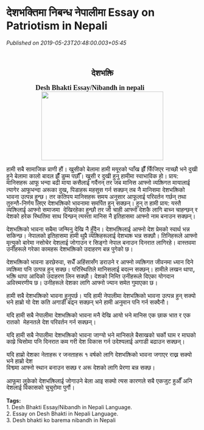 # देशभक्तिमा निबन्ध नेपालीमा Essay on Patriotism in Nepali

*Published on 2019-05-23T20:48:00.003+05:45*

<br />
<h2 style="text-align: center;">
<span style="font-family: "georgia" , "times new roman" , serif; font-size: large;"><span lang="NE" style="line-height: 107%;">देशभक्ति</span></span></h2><div><span><span lang="NE" style="font-family: georgia, times new roman, serif; font-size: large; line-height: 107%;"><b>                 Desh Bhakti Essay/Nibandh in nepali</b></span></span></div>
<div class="separator" style="clear: both; text-align: center;">
<a href="https://blogger.googleusercontent.com/img/b/R29vZ2xl/AVvXsEhJkewNOHZusKit5MN7ZJAQ-5ISJFV55zlx9VWebcz7waRqWXwDuyJL3J7WfVBIDBa9CuDp-URmomjaxmhWO6X_oaYcuUX7jyC7jVpu9shTq_HRJUvtJbl82gOIqmINRYrmlvogHYQ2dkk/s1600/maxresdefault+%25281%2529.jpg" style="margin-left: 1em; margin-right: 1em;"><img border="0" data-original-height="720" data-original-width="1280" height="180" src="https://blogger.googleusercontent.com/img/b/R29vZ2xl/AVvXsEhJkewNOHZusKit5MN7ZJAQ-5ISJFV55zlx9VWebcz7waRqWXwDuyJL3J7WfVBIDBa9CuDp-URmomjaxmhWO6X_oaYcuUX7jyC7jVpu9shTq_HRJUvtJbl82gOIqmINRYrmlvogHYQ2dkk/s320/maxresdefault+%25281%2529.jpg" width="320" /></a></div>
<div>
<span style="font-family: "georgia" , "times new roman" , serif; font-size: large;"><span lang="NE" style="line-height: 107%;"><br /></span></span></div>
<div class="MsoNormal">
<span style="font-family: "georgia" , "times new roman" , serif;"><span lang="NE" style="font-size: 12pt; line-height: 107%;">हामी सबै सामाजिक प्राणी हौं। खुसीको बेलामा हामी मयूरको प्वाँख झैँ फिँजिएर
नाच्छौ भने दुखी हुने बेलामा कालो बादल झैँ डुम्म पर्छौँ। खुसी र दुखी हुनु हामीमा
स्वाभाविक हो। प्राय: मानिसहरू आफू भन्दा बढी माया कसैलाई गर्दैनन् तर जब मानिस
आफ्नो व्यक्तिगत मायालाई त्यागेर आफूभन्दा अरूका दुख</span><span style="font-size: 14pt; line-height: 107%; mso-bidi-font-size: 12.0pt;">,</span><span lang="NE" style="font-size: 12pt; line-height: 107%;"> पिडाहरू
महसुस गर्न सक्छन् तब नै मानिसमा देशभक्तिको भावना उत्पन्न हुन्छ। तर कतिपय मानिसहरू
समय अनुसार आफूलाई परिवर्तन गर्छन् तथा तुरुन्तै-निर्णय लिएर देशभक्तिको भावनामा
समर्पित हुन् सक्छन्। हुन् त हामी प्राय: यस्तै व्यक्तिलाई आफ्नो समाजमा<span style="mso-spacerun: yes;">  </span>देखिरहेका हुन्छौ तर जो चाही आफ्नो देशकै लागि बाच्न
चाहन्छन् र देशको हरेक स्थितिमा साथ दिन्छन् त्यस्ता मानिस नै इतिहासमा आफ्नो नाम
बनाउन सक्छन्।</span><span style="font-size: 14pt; line-height: 107%; mso-bidi-font-size: 12.0pt;"><o:p></o:p></span></span></div>
<div class="MsoNormal">
<br /></div>
<div class="MsoNormal">
<span style="font-family: "georgia" , "times new roman" , serif;"><span lang="NE" style="font-size: 12pt; line-height: 107%;">देशभक्तिको भावना सबैमा जन्मिनु देखि नै हुँदैन। देशभक्तिलाई आफ्नो देश
प्रेमको स्वार्थ भन्न<span style="mso-spacerun: yes;">  </span>सकिन्छ। नेपालको
इतिहासमा हामी थुप्रै व्यक्तिहरूलाई देशभक्त भन्न सक्छौ। तिनिहरूले आफ्नो मृत्युको
बारेमा नसोचेर देशलाई जोगाउन र सिङ्गो नेपाल बनाउन दिनरात लागिरहे। वास्तवमा उनीहरूले
गरेका कामहरू देशभक्तिको उदाहरण बन्न पुगेको छ।</span><span style="font-size: 14pt; line-height: 107%; mso-bidi-font-size: 12.0pt;"><o:p></o:p></span></span></div>
<div class="MsoNormal">
<br /></div>
<div class="MsoNormal">
<span style="font-family: "georgia" , "times new roman" , serif;"><span lang="NE" style="font-size: 12pt; line-height: 107%;">देशभक्तिको भावना डरछेरुवा, सधैँ अहिंसासँग डराउने र आफ्नो व्यक्तिगत
जीवनमा ध्यान दिने<span style="mso-spacerun: yes;">  </span>व्यक्तिमा पनि उत्पन्न
हुन् सक्छ। परिस्थितिले मानिसलाई बदल्न सक्छन्। हामीले लखन थापा</span><span style="font-size: 14pt; line-height: 107%; mso-bidi-font-size: 12.0pt;">,</span><span lang="NE" style="font-size: 12pt; line-height: 107%;">
भक्ति थापा आदिको उदाहरण लिन सक्छौ। देशको निम्ति उनीहरूले दिएका योगदान अविस्मरणीय
छ। उनीहरूले देशका लागि आफ्नो ज्यान समेत गुमाएका छ।</span><span style="font-size: 14pt; line-height: 107%; mso-bidi-font-size: 12.0pt;"><o:p></o:p></span></span></div>
<div class="MsoNormal">
<br /></div>
<div class="MsoNormal">
<span style="font-family: "georgia" , "times new roman" , serif;"><span lang="NE" style="font-size: 12pt; line-height: 107%;">हामी सबै देशभक्तिको भावना हुनुपर्छ। यदि हामी नेपालीमा देशभक्तिको
भावना उत्पन्न हुन् सक्यो भने हाम्रो यो देश कति अगाडी बढ्न सक्छन् भने हामी
अनुमान पनि गर्न सक्दैनौ।</span><span style="font-size: 14pt; line-height: 107%; mso-bidi-font-size: 12.0pt;"><o:p></o:p></span></span></div>
<div class="MsoNormal">
<br /></div>
<div class="MsoNormal">
<span style="font-family: "georgia" , "times new roman" , serif;"><span lang="NE" style="font-size: 12pt; line-height: 107%;">यदि हामी सबै नेपालीमा देशभक्तिको भावना मनै देखि आयो भने मानिस एक
छाक भात र एक रातको<span style="mso-spacerun: yes;">  </span>मेहनतले देश परिवर्तन
गर्न सक्छन्।</span><span style="font-size: 14pt; line-height: 107%; mso-bidi-font-size: 12.0pt;"><o:p></o:p></span></span></div>
<div class="MsoNormal">
<span style="font-family: "georgia" , "times new roman" , serif;"><span lang="NE" style="font-size: 12pt; line-height: 107%;"><br /></span></span></div>
<div class="MsoNormal">
<span style="font-family: "georgia" , "times new roman" , serif;"><span lang="NE" style="font-size: 12pt; line-height: 107%;">यदि हामी सबै नेपालीमा देशभक्तिको भावना जाग्यो भने मानिसले बैसाखको
चर्को घाम र माघको काम्ने चिसोमा पनि दिनरात कम गरी देश विकास गर्न उदेश्यलाई
अगाडी बढाउन सक्छन्।</span><span style="font-size: 14pt; line-height: 107%; mso-bidi-font-size: 12.0pt;"><o:p></o:p></span></span></div>
<div class="MsoNormal">
<span style="font-family: "georgia" , "times new roman" , serif;"><span lang="NE" style="font-size: 12pt; line-height: 107%;"><br /></span></span></div>
<div class="MsoNormal">
<span style="font-family: "georgia" , "times new roman" , serif;"><span lang="NE" style="font-size: 12pt; line-height: 107%;">यदि हाम्रो देशका नेताहरू र जनताहरू १ वर्षको लागि देशभक्तिको भावना
जगाएर राख्न सक्यो भने हाम्रो देश </span></span></div>
<div class="MsoNormal">
<span style="font-family: "georgia" , "times new roman" , serif;"><span lang="NE" style="font-size: 12pt; line-height: 107%;">विश्वमा आफ्नो स्थान बनाउन सक्छ र अरू देशको लागि
प्रेरणा बन्न सक्छ।</span><span style="font-size: 14pt; line-height: 107%; mso-bidi-font-size: 12.0pt;"><o:p></o:p></span></span></div>
<div class="MsoNormal">
<span style="font-family: "georgia" , "times new roman" , serif;"><span lang="NE" style="font-size: 12pt; line-height: 107%;"><br /></span></span></div>
<div class="MsoNormal">
<span style="font-family: "georgia" , "times new roman" , serif;"><span lang="NE" style="font-size: 12pt; line-height: 107%;">आफूमा लुकेको देशभक्तिलाई जोगाउने बेला आइ सक्यो त्यस कारणले सबै
एकजुट हुऔँ अनि देशलाई विकासको चुचुरोमा पुगौं।</span><span style="font-size: 14pt; line-height: 107%; mso-bidi-font-size: 12.0pt;"><o:p></o:p></span></span></div>
<div class="MsoNormal">
<br /></div>
<div class="MsoNormal">
<b>Tags:</b></div><div class="MsoNormal">1. Desh Bhakti Essay/Nibandh in Nepali Language.</div><div class="MsoNormal">2. Essay on Desh Bhakti in Nepali Language.</div><div class="MsoNormal">3. Desh bhakti ko barema nibandh in Nepali</div>
<div class="MsoNormal">
<br /></div>
<br />